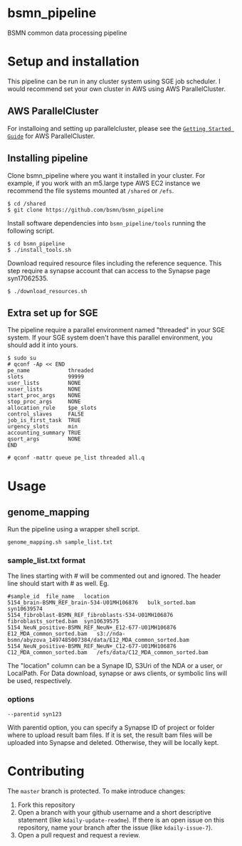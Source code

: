 # bsmn_pipeline
BSMN common data processing pipeline

# Setup and installation
This pipeline can be run in any cluster system using SGE job scheduler. I would recommend set your own cluster in AWS using AWS ParallelCluster.

## AWS ParallelCluster
For installoing and setting up parallelcluster, please see the [`Getting Started Guide`](https://aws-parallelcluster.readthedocs.io/en/latest/getting_started.html) for AWS ParallelCluster.

## Installing pipeline
Clone bsmn_pipeline where you want it installed in your cluster.  For example, if you work with an m5.large type AWS EC2 instance we recommend the file systems mounted at `/shared` or `/efs`.
```
$ cd /shared
$ git clone https://github.com/bsmn/bsmn_pipeline
```

Install software dependencies into `bsmn_pipeline/tools` running the following script.
```
$ cd bsmn_pipeline
$ ./install_tools.sh
```

Download required resource files including the reference sequence. This step require a synapse account that can access to the Synapse page syn17062535.
```
$ ./download_resources.sh
```

## Extra set up for SGE
The pipeline require a parallel environment named "threaded" in  your SGE system. If your SGE system doen't have this parallel environment, you should add it into yours.
```
$ sudo su
# qconf -Ap << END
pe_name            threaded
slots              99999
user_lists         NONE
xuser_lists        NONE
start_proc_args    NONE
stop_proc_args     NONE
allocation_rule    $pe_slots
control_slaves     FALSE
job_is_first_task  TRUE
urgency_slots      min
accounting_summary TRUE
qsort_args         NONE
END
```
```
# qconf -mattr queue pe_list threaded all.q
```

# Usage
## genome_mapping
Run the pipeline using a wrapper shell script.
```bash
genome_mapping.sh sample_list.txt
```

### sample_list.txt format
The lines starting with # will be commented out and ignored. The header line should start with # as well. Eg.
```
#sample_id	file_name	location
5154_brain-BSMN_REF_brain-534-U01MH106876	bulk_sorted.bam	syn10639574
5154_fibroblast-BSMN_REF_fibroblasts-534-U01MH106876	fibroblasts_sorted.bam	syn10639575
5154_NeuN_positive-BSMN_REF_NeuN+_E12-677-U01MH106876	E12_MDA_common_sorted.bam	s3://nda-bsmn/abyzova_1497485007384/data/E12_MDA_common_sorted.bam
5154_NeuN_positive-BSMN_REF_NeuN+_C12-677-U01MH106876	C12_MDA_common_sorted.bam	/efs/data/C12_MDA_common_sorted.bam
```
The "location" column can be a Synape ID, S3Uri of the NDA or a user, or LocalPath. For Data download, synapse or aws clients, or symbolic lins will be used, respectively.

### options
```
--parentid syn123
```
With parentid option, you can specify a Synapse ID of project or folder where to upload result bam files. If it is set, the result bam files will be uploaded into Synapse and deleted. Otherwise, they will be locally kept.

# Contributing

The `master` branch is protected. To make introduce changes:

1. Fork this repository
2. Open a branch with your github username and a short descriptive statement (like `kdaily-update-readme`). If there is an open issue on this repository, name your branch after the issue (like `kdaily-issue-7`).
3. Open a pull request and request a review.
